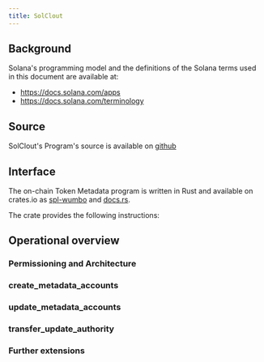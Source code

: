 ```yaml
---
title: SolClout
---
```


## Background

Solana's programming model and the definitions of the Solana terms used in this
document are available at:

- https://docs.solana.com/apps
- https://docs.solana.com/terminology

## Source

SolClout's Program's source is available on
[github](https://github.com/solana-labs/solana-program-library)

## Interface

The on-chain Token Metadata program is written in Rust and available on crates.io as
[spl-wumbo](https://crates.io/crates/wumbo) and
[docs.rs](https://docs.rs/spl-token-metadata).

The crate provides the following instructions:


## Operational overview


### Permissioning and Architecture


### create_metadata_accounts

### update_metadata_accounts

### transfer_update_authority

### Further extensions

